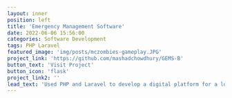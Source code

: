 ```yaml
---
layout: inner
position: left
title: 'Emergency Management Software'
date: 2022-06-06 15:56:00
categories: Software Development
tags: PHP Laravel
featured_image: 'img/posts/mczombies-gameplay.JPG'
project_link: 'https://github.com/mashadchowdhury/GEMS-B'
button_text: 'Visit Project'
button_icon: 'flask'
project_link2: ''
lead_text: 'Used PHP and Laravel to develop a digital platform for a local startup, Glohaven's Emergency Management Solutions (GEMS). GEMS is a software that makes it easier for disaster response personnel to manage information and resources during an emergency, such as wildfires or floods. Focused both on front-end and back-end development. Took on the role of Client Liaison and coordinated weekly meetings with clients discussing progress.'
---
```

